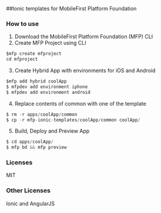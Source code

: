 ##Ionic templates for MobileFirst Platform Foundation

### How to use

1. Download the MobileFirst Platform Foundation (MFP) CLI
2. Create MFP Project using CLI

```javascript
$mfp create mfproject
cd mfproject
````

3. Create Hybrid App with environments for iOS and Android

```javascript
$mfp add hybrid coolApp
$ mfpdev add environment iphone
$ mfpdev add environment android
````

4. Replace contents of common with one of the template

```javascript
$ rm -r apps/coolApp/common
$ cp -r mfp-ionic-templates/coolApp/common coolApp/
```

5. Build, Deploy and Preview App

```javascript
$ cd apps/coolApp/
$ mfp bd && mfp preview
```

### Licenses
MIT

### Other Licenses
Ionic and AngularJS